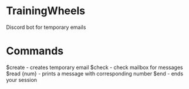 # TrainingWheels
Discord bot for temporary emails

# Commands
$create - creates temporary email
$check - check mailbox for messages
$read {num} - prints a message with corresponding number
$end - ends your session
